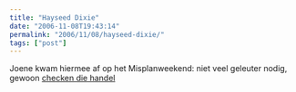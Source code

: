 ```yaml
---
title: "Hayseed Dixie"
date: "2006-11-08T19:43:14"
permalink: "2006/11/08/hayseed-dixie/"
tags: ["post"]
---
```

Joene kwam hiermee af op het Misplanweekend: niet veel geleuter nodig, gewoon [checken die handel](http://www.youtube.com/watch?v=y0FuMRHRCVY "http://www.youtube.com/watch?v=y0FuMRHRCVY")
